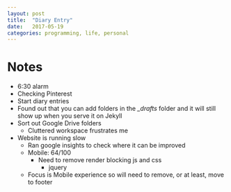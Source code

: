 ```yaml
---
layout: post
title:  "Diary Entry"
date:   2017-05-19
categories: programming, life, personal
---
```

# Notes
* 6:30 alarm
* Checking Pinterest
* Start diary entries
* Found out that you can add folders in the *\_drafts* folder and it will still show up when you serve it on Jekyll
* Sort out Google Drive folders
  * Cluttered workspace frustrates me
* Website is running slow
  * Ran google insights to check where it can be improved
  * Mobile: 64/100
    * Need to remove render blocking js and css
      * jquery
  * Focus is Mobile experience so will need to remove, or at least, move to footer
